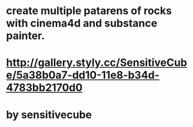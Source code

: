 # create multiple patarens of rocks with cinema4d and substance painter.
# http://gallery.styly.cc/SensitiveCube/5a38b0a7-dd10-11e8-b34d-4783bb2170d0
# by sensitivecube
